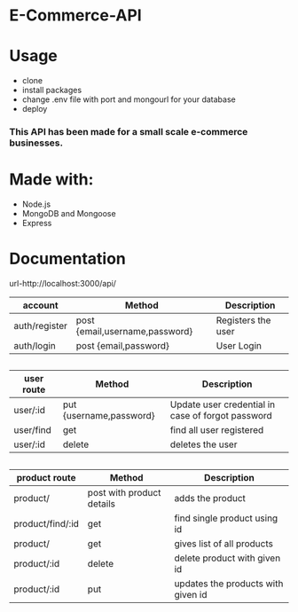 # E-Commerce-API

# Usage
- clone
- install packages
- change .env file with port and mongourl for your database
- deploy

### This API has been made for a small scale e-commerce businesses.

# Made with:
- Node.js
- MongoDB and Mongoose
- Express

# Documentation

url-http://localhost:3000/api/

| account | Method |Description |
| --- | --- | --- |
| auth/register | post {email,username,password} | Registers the user |
| auth/login | post {email,password} | User Login |

##

| user route | Method |Description |
| --- | --- | --- |
| user/:id | put {username,password} | Update user credential in case of forgot password |
| user/find | get | find all user registered |
| user/:id | delete | deletes the user |

##

| product route | Method |Description |
| --- | --- | --- |
| product/ | post with product details | adds the product |
| product/find/:id | get | find single product using id |
| product/ | get | gives list of all products |
| product/:id | delete | delete product with given id |
| product/:id | put | updates the products with given id |
